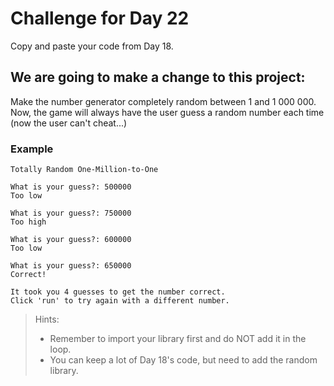 # Challenge for Day 22

Copy and paste your code from Day 18.

## We are going to make a change to this project:

Make the number generator completely random between 1 and 1 000 000. Now, the game will always have the user guess a random number each time (now the user can't cheat...)

### Example

```text
Totally Random One-Million-to-One

What is your guess?: 500000
Too low

What is your guess?: 750000
Too high

What is your guess?: 600000
Too low

What is your guess?: 650000
Correct!

It took you 4 guesses to get the number correct.
Click 'run' to try again with a different number.
```

> Hints: 
> - Remember to import your library first and do NOT add it in the loop.
> - You can keep a lot of Day 18's code, but need to add the random library.
